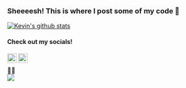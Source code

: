 ### Sheeeesh! This is where I post some of my code 👋 

[![Kevin's github stats](https://github-readme-stats.vercel.app/api?username=kevzpeter&show_icons=true&theme=yeblu)]() 

#### Check out my socials! 

[<img align="left" alt="Kevin Peter | LinkedIn" width="22px" src="https://cdn.jsdelivr.net/npm/simple-icons@v3/icons/linkedin.svg" target="_blank"/>][linkedIn] 
[<img align="left" alt="kevzpeter | Instagram" width="22px" src="https://cdn.jsdelivr.net/npm/simple-icons@v3/icons/instagram.svg" target="_blank"/>][instagram] 

[linkedIn]: https://www.linkedin.com/in/kevinpeterk/ 

[instagram]: https://www.instagram.com/kevzpeter/ 
<br/> 

🤨📸 
<br/> 
![](https://visitor-badge.glitch.me/badge?page_id=KevzPeter.Kevzpeter)
